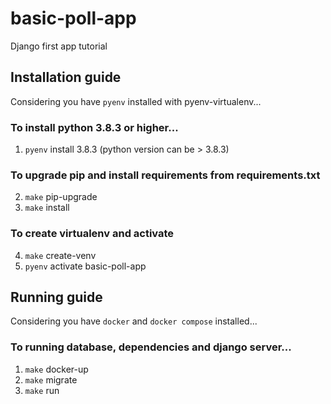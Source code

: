 # basic-poll-app
Django first app tutorial

## Installation guide
Considering you have ``pyenv`` installed with pyenv-virtualenv...

### To install python 3.8.3 or higher...
1. ``pyenv`` install 3.8.3 (python version can be > 3.8.3)
### To upgrade pip and install requirements from requirements.txt
2. ``make`` pip-upgrade
3. ``make`` install
### To create virtualenv and activate
4. ``make`` create-venv
5. ``pyenv`` activate basic-poll-app

## Running guide
Considering you have ``docker`` and ``docker compose`` installed...

### To running database, dependencies and django server...
1. ``make`` docker-up
2. ``make`` migrate
3. ``make`` run
